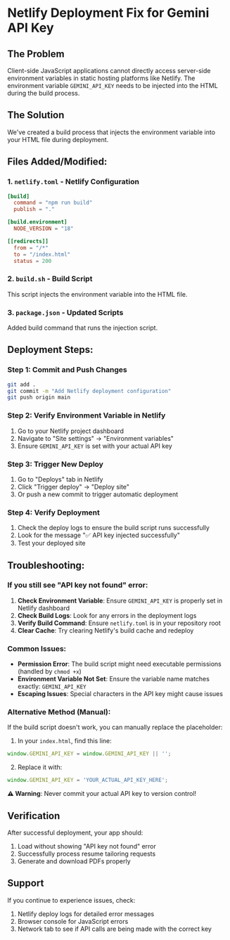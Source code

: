# Netlify Deployment Fix for Gemini API Key

## The Problem
Client-side JavaScript applications cannot directly access server-side environment variables in static hosting platforms like Netlify. The environment variable `GEMINI_API_KEY` needs to be injected into the HTML during the build process.

## The Solution
We've created a build process that injects the environment variable into your HTML file during deployment.

## Files Added/Modified:

### 1. `netlify.toml` - Netlify Configuration
```toml
[build]
  command = "npm run build"
  publish = "."

[build.environment]
  NODE_VERSION = "18"

[[redirects]]
  from = "/*"
  to = "/index.html"
  status = 200
```

### 2. `build.sh` - Build Script
This script injects the environment variable into the HTML file.

### 3. `package.json` - Updated Scripts
Added build command that runs the injection script.

## Deployment Steps:

### Step 1: Commit and Push Changes
```bash
git add .
git commit -m "Add Netlify deployment configuration"
git push origin main
```

### Step 2: Verify Environment Variable in Netlify
1. Go to your Netlify project dashboard
2. Navigate to "Site settings" → "Environment variables"
3. Ensure `GEMINI_API_KEY` is set with your actual API key

### Step 3: Trigger New Deploy
1. Go to "Deploys" tab in Netlify
2. Click "Trigger deploy" → "Deploy site"
3. Or push a new commit to trigger automatic deployment

### Step 4: Verify Deployment
1. Check the deploy logs to ensure the build script runs successfully
2. Look for the message "✅ API key injected successfully"
3. Test your deployed site

## Troubleshooting:

### If you still see "API key not found" error:
1. **Check Environment Variable**: Ensure `GEMINI_API_KEY` is properly set in Netlify dashboard
2. **Check Build Logs**: Look for any errors in the deployment logs
3. **Verify Build Command**: Ensure `netlify.toml` is in your repository root
4. **Clear Cache**: Try clearing Netlify's build cache and redeploy

### Common Issues:
- **Permission Error**: The build script might need executable permissions (handled by `chmod +x`)
- **Environment Variable Not Set**: Ensure the variable name matches exactly: `GEMINI_API_KEY`
- **Escaping Issues**: Special characters in the API key might cause issues

### Alternative Method (Manual):
If the build script doesn't work, you can manually replace the placeholder:

1. In your `index.html`, find this line:
```javascript
window.GEMINI_API_KEY = window.GEMINI_API_KEY || '';
```

2. Replace it with:
```javascript
window.GEMINI_API_KEY = 'YOUR_ACTUAL_API_KEY_HERE';
```

**⚠️ Warning**: Never commit your actual API key to version control!

## Verification
After successful deployment, your app should:
1. Load without showing "API key not found" error
2. Successfully process resume tailoring requests
3. Generate and download PDFs properly

## Support
If you continue to experience issues, check:
1. Netlify deploy logs for detailed error messages
2. Browser console for JavaScript errors
3. Network tab to see if API calls are being made with the correct key